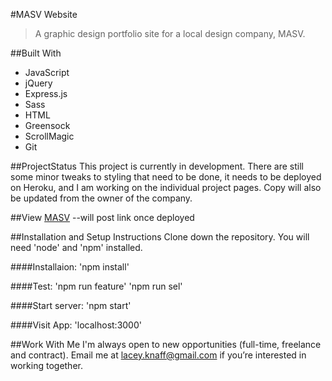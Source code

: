 #MASV Website
>A graphic design portfolio site for a local design company, MASV.

##Built With
* JavaScript
* jQuery
* Express.js
* Sass
* HTML
* Greensock
* ScrollMagic
* Git

##ProjectStatus
This project is currently in development. There are still some minor tweaks to styling that need to be done, it needs to be deployed on Heroku, and I am working on the individual project pages. Copy will also be updated from the owner of the company.

##View
[MASV](https://github.com/lrknaff/masv) --will post link once deployed

##Installation and Setup Instructions
Clone down the repository. You will need 'node' and 'npm' installed.

####Installaion:
'npm install'

####Test:
'npm run feature'
'npm run sel'

####Start server:
'npm start'

####Visit App:
'localhost:3000'

##Work With Me
I'm always open to new opportunities (full-time, freelance and contract). Email me at lacey.knaff@gmail.com if you’re interested in working together.
